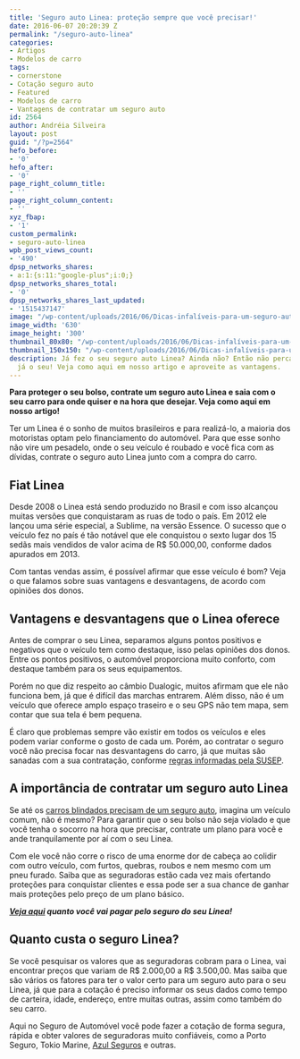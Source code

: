 ```yaml
---
title: 'Seguro auto Linea: proteção sempre que você precisar!'
date: 2016-06-07 20:20:39 Z
permalink: "/seguro-auto-linea"
categories:
- Artigos
- Modelos de carro
tags:
- cornerstone
- Cotação seguro auto
- Featured
- Modelos de carro
- Vantagens de contratar um seguro auto
id: 2564
author: Andréia Silveira
layout: post
guid: "/?p=2564"
hefo_before:
- '0'
hefo_after:
- '0'
page_right_column_title:
- ''
page_right_column_content:
- ''
xyz_fbap:
- '1'
custom_permalink:
- seguro-auto-linea
wpb_post_views_count:
- '490'
dpsp_networks_shares:
- a:1:{s:11:"google-plus";i:0;}
dpsp_networks_shares_total:
- '0'
dpsp_networks_shares_last_updated:
- '1515437147'
image: "/wp-content/uploads/2016/06/Dicas-infalíveis-para-um-seguro-auto-mais-barato.jpg"
image_width: '630'
image_height: '300'
thumbnail_80x80: "/wp-content/uploads/2016/06/Dicas-infalíveis-para-um-seguro-auto-mais-barato-80x80.jpg"
thumbnail_150x150: "/wp-content/uploads/2016/06/Dicas-infalíveis-para-um-seguro-auto-mais-barato-150x150.jpg"
description: Já fez o seu seguro auto Linea? Ainda não? Então não perca tempo e faça
  já o seu! Veja como aqui em nosso artigo e aproveite as vantagens.
---
```


**Para proteger o seu bolso, contrate um seguro auto Linea e saia com o seu carro para onde quiser e na hora que desejar. Veja como aqui em nosso artigo!**

Ter um Linea é o sonho de muitos brasileiros e para realizá-lo, a maioria dos motoristas optam pelo financiamento do automóvel. Para que esse sonho não vire um pesadelo, onde o seu veículo é roubado e você fica com as dívidas, contrate o seguro auto Linea junto com a compra do carro.

## Fiat Linea

Desde 2008 o Linea está sendo produzido no Brasil e com isso alcançou muitas versões que conquistaram as ruas de todo o país. Em 2012 ele lançou uma série especial, a Sublime, na versão Essence. O sucesso que o veículo fez no país é tão notável que ele conquistou o sexto lugar dos 15 sedãs mais vendidos de valor acima de R$ 50.000,00, conforme dados apurados em 2013.

Com tantas vendas assim, é possível afirmar que esse veículo é bom? Veja o que falamos sobre suas vantagens e desvantagens, de acordo com opiniões dos donos.

## Vantagens e desvantagens que o Linea oferece

Antes de comprar o seu Linea, separamos alguns pontos positivos e negativos que o veículo tem como destaque, isso pelas opiniões dos donos. Entre os pontos positivos, o automóvel proporciona muito conforto, com destaque também para os seus equipamentos.

Porém no que diz respeito ao câmbio Dualogic, muitos afirmam que ele não funciona bem, já que é difícil das marchas entrarem. Além disso, não é um veículo que oferece amplo espaço traseiro e o seu GPS não tem mapa, sem contar que sua tela é bem pequena.

É claro que problemas sempre vão existir em todos os veículos e eles podem variar conforme o gosto de cada um. Porém, ao contratar o seguro você não precisa focar nas desvantagens do carro, já que muitas são sanadas com a sua contratação, conforme <a href="http://www.susep.gov.br/setores-susep/seger/coate/perguntas-mais-frequentes-sobre-seguro-de-automovel" target="_blank">regras informadas pela SUSEP</a>.

## A importância de contratar um seguro auto Linea

Se até os <a href="/seguro-auto-para-blindados/" target="_blank">carros blindados precisam de um seguro auto</a>, imagina um veículo comum, não é mesmo? Para garantir que o seu bolso não seja violado e que você tenha o socorro na hora que precisar, contrate um plano para você e ande tranquilamente por aí com o seu Linea.

Com ele você não corre o risco de uma enorme dor de cabeça ao colidir com outro veículo, com furtos, quebras, roubos e nem mesmo com um pneu furado. Saiba que as seguradoras estão cada vez mais ofertando proteções para conquistar clientes e essa pode ser a sua chance de ganhar mais proteções pelo preço de um plano básico.

**_<a href="http://melhor.segurodeautomovel.org/" target="_blank">Veja aqui</a> quanto você vai pagar pelo seguro do seu Linea!_**

## Quanto custa o seguro Linea?

Se você pesquisar os valores que as seguradoras cobram para o Linea, vai encontrar preços que variam de R$ 2.000,00 a R$ 3.500,00. Mas saiba que são vários os fatores para ter o valor certo para um seguro auto para o seu Linea, já que para a cotação é preciso informar os seus dados como tempo de carteira, idade, endereço, entre muitas outras, assim como também do seu carro.

Aqui no Seguro de Automóvel você pode fazer a cotação de forma segura, rápida e obter valores de seguradoras muito confiáveis, como a Porto Seguro, Tokio Marine, <a href="/azul-seguros-auto" target="_blank">Azul Seguros</a> e outras.